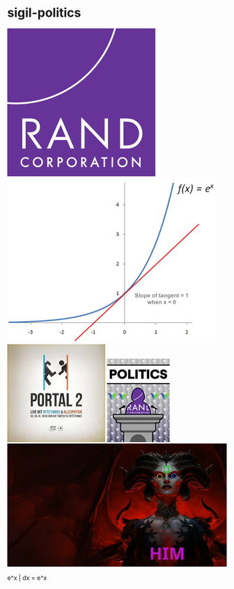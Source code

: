 # sigil-politics

![Screenshot](340px-Rand_Corporation_logo.svg.png)
![](algebra_0003.gif)
![](portal-2-twitch.jpeg)
![](twitch-politics-logo.png)
![](him-diablo-portal.png)

e^x | dx = e^x
